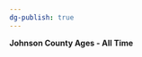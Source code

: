 ```yaml
---
dg-publish: true
---
```


<span><span><p dir="auto"><strong>Johnson County Ages - All Time</strong></p></span></span><canvas height="0" width="0" style="display: block; box-sizing: border-box; height: 0px; width: 0px;"></canvas>
